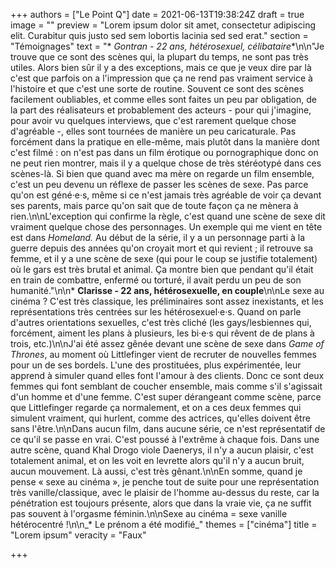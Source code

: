 +++
authors = ["Le Point Q"]
date = 2021-06-13T19:38:24Z
draft = true
image = ""
preview = "Lorem ipsum dolor sit amet, consectetur adipiscing elit. Curabitur quis justo sed sem lobortis lacinia sed sed erat."
section = "Témoignages"
text = "* **Gontran* - 22 ans, hétérosexuel, célibataire**\n\n\"Je trouve que ce sont des scènes qui, la plupart du temps, ne sont pas très utiles. Alors bien sûr il y a des exceptions, mais ce que je veux dire par là c'est que parfois on a l'impression que ça ne rend pas vraiment service à l'histoire et que c'est une sorte de routine. Souvent ce sont des scènes facilement oubliables, et comme elles sont faites un peu par obligation, de la part des réalisateurs et probablement des acteurs - pour qui j'imagine, pour avoir vu quelques interviews, que c'est rarement quelque chose d'agréable -, elles sont tournées de manière un peu caricaturale. Pas forcément dans la pratique en elle-même, mais plutôt dans la manière dont c'est filmé : on n'est pas dans un film érotique ou pornographique donc on ne peut rien montrer, mais il y a quelque chose de très stéréotypé dans ces scènes-là. Si bien que quand avec ma mère on regarde un film ensemble, c'est un peu devenu un réflexe de passer les scènes de sexe. Pas parce qu'on est géné·e·s, même si ce n'est jamais très agréable de voir ça devant ses parents, mais parce qu'on sait que de toute façon ça ne mènera à rien.\n\nL'exception qui confirme la règle, c'est quand une scène de sexe dit vraiment quelque chose des personnages. Un exemple qui me vient en tête est dans _Homeland._ Au début de la série, il y a un personnage parti à la guerre depuis des années qu'on croyait mort et qui revient ; il retrouve sa femme, et il y a une scène de sexe (qui pour le coup se justifie totalement) où le gars est très brutal et animal. Ça montre bien que pendant qu'il était en train de combattre, enfermé ou torturé, il avait perdu un peu de son humanité.\"\n\n* **Clarisse - 22 ans, hétérosexuelle, en couple**\n\nLe sexe au cinéma ? C'est très classique, les préliminaires sont assez inexistants, et les représentations très centrées sur les hétérosexuel·e·s. Quand on parle d'autres orientations sexuelles, c'est très cliché (les gays/lesbiennes qui, forcément, aiment les plans à plusieurs, les bi·e·s qui rêvent de de plans à trois, etc.)\n\nJ'ai été assez gênée devant une scène de sexe dans _Game of Thrones_, au moment où Littlefinger vient de recruter de nouvelles femmes pour un de ses bordels. L'une des prostituées, plus expérimentée, leur apprend à simuler quand elles font l'amour à des clients. Donc ce sont deux femmes qui font semblant de coucher ensemble, mais comme s'il s'agissait d'un homme et d'une femme. C'est super dérangeant comme scène, parce que Littlefinger regarde ça normalement, et on a ces deux femmes qui simulent vraiment, qui hurlent, comme des actrices, qu'elles doivent être sans l'être.\n\nDans aucun film, dans aucune série, ce n'est représentatif de ce qu'il se passe en vrai. C'est poussé à l'extrême à chaque fois. Dans une autre scène, quand Khal Drogo viole Daenerys, il n'y a aucun plaisir, c'est totalement animal, et on les voit en levrette alors qu'il n'y a aucun bruit, aucun mouvement. Là aussi, c'est très gênant.\n\nEn somme, quand je pense « sexe au cinéma », je penche tout de suite pour une représentation très vanille/classique, avec le plaisir de l'homme au-dessus du reste, car la pénétration est toujours présente, alors que dans la vraie vie, ça ne suffit pas souvent à l'orgasme féminin.\n\nSexe au cinéma = sexe vanille hétérocentré !\n\n_* Le prénom a été modifié_"
themes = ["cinéma"]
title = "Lorem ipsum"
veracity = "Faux"

+++
